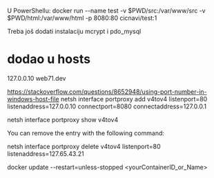 
U PowerShellu:
docker run --name test -v $PWD/src:/var/www/src -v $PWD/html:/var/www/html -p 8080:80 cicnavi/test:1

Treba još dodati instalaciju mcrypt i pdo_mysql



# dodao u hosts

127.0.0.10 web71.dev

https://stackoverflow.com/questions/8652948/using-port-number-in-windows-host-file
netsh interface portproxy add v4tov4 listenport=80 listenaddress=127.0.0.10 connectport=8080 connectaddress=127.0.0.1

netsh interface portproxy show v4tov4

You can remove the entry with the following command:

netsh interface portproxy delete v4tov4 listenport=80 listenaddress=127.65.43.21

docker update --restart=unless-stopped <yourContainerID_or_Name>